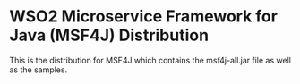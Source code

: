 # WSO2 Microservice Framework for Java (MSF4J) Distribution

This is the distribution for MSF4J which contains the msf4j-all.jar file as well as the samples.